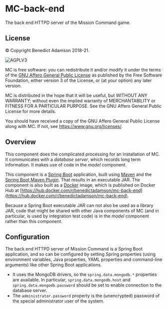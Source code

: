 # MC-back-end
The back end HTTPD server of the Mission Command game.

## License

© Copyright Benedict Adamson 2018-21.
 
![AGPLV3](https://www.gnu.org/graphics/agplv3-with-text-162x68.png)

MC is free software: you can redistribute it and/or modify
it under the terms of the
[GNU Affero General Public License](https://www.gnu.org/licenses/agpl.html)
as published by the Free Software Foundation, either version 3 of the License, or
(at your option) any later version.

MC is distributed in the hope that it will be useful,
but WITHOUT ANY WARRANTY; without even the implied warranty of
MERCHANTABILITY or FITNESS FOR A PARTICULAR PURPOSE.  See the
GNU Affero General Public License for more details.

You should have received a copy of the GNU Affero General Public License
along with MC.  If not, see <https://www.gnu.org/licenses/>.

## Overview

This component does the complicated processing for an installation of MC.
It communicates with a *database server*, which records long term information.
It makes use of code in the *model* component.

This component is a [Spring Boot](http://spring.io/projects/spring-boot) application,
built using [Maven](https://maven.apache.org/)
and the [Spring Boot Maven Plugin](https://docs.spring.io/spring-boot/docs/2.1.3.RELEASE/maven-plugin/).
That results in an executable JAR.
The component is also built as a [Docker](https://www.docker.com/) image,
which is published on Docker Hub at
[https://hub.docker.com/r/benedictadamson/mc-back-end](https://hub.docker.com/r/benedictadamson/mc-back-end).

Because a Spring Boot executable JAR can not also be used as a library JAR,
code that might be shared with other Java components of MC
(and in particular, is used by integration test code)
is in the *model* component rather than this component.

## Configuration

The back end HTTPD server of Mission Command is a Spring Boot application,
and so can be configured by setting Spring properties
(using environment variables, Java properties, YAML properties and command-line arguments)
like other Spring Boot applications.
* It uses the MongoDB drivers, so the `spring.data.mongodb.*` properties are available.
  In particular, `spring.data.mongodb.host` and `spring.data.mongodb.password`
  should be set to enable connection to the database server.
* The `administrator.password` property is the (unencrypted) password of the special administrator user of the system.